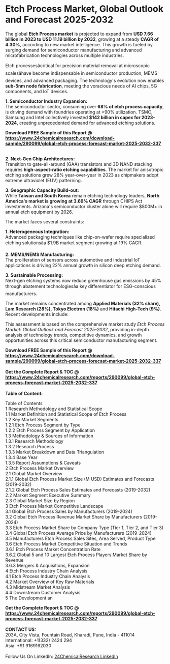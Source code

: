 <h1>Etch Process Market, Global Outlook and Forecast 2025-2032</h1><p>The global <strong>Etch Process market</strong> is projected to expand from <strong>USD 7.66 billion in 2023 to USD 11.19 billion by 2032</strong>, growing at a steady <strong>CAGR of 4.30%</strong>, according to new market intelligence. This growth is fueled by surging demand for semiconductor manufacturing and advanced microfabrication technologies across multiple industries.</p><p>Etch processesâcritical for precision material removal at microscopic scalesâhave become indispensable in semiconductor production, MEMS devices, and advanced packaging. The technology's evolution now enables <strong>sub-5nm node fabrication</strong>, meeting the voracious needs of AI chips, 5G components, and IoT devices.</p><p><strong>1. Semiconductor Industry Expansion:</strong><br>
The semiconductor sector, consuming over <strong>68% of etch process capacity</strong>, is driving demand with foundries operating at &gt;90% utilization. TSMC, Samsung and Intel collectively invested <strong>$142 billion in capex for 2023-2024</strong>, creating unprecedented demand for advanced etching solutions.</p><div><b>Download FREE Sample of this Report @ 
            <a href="https://www.24chemicalresearch.com/download-sample/290099/global-etch-process-forecast-market-2025-2032-337">
            https://www.24chemicalresearch.com/download-sample/290099/global-etch-process-forecast-market-2025-2032-337</a></b></div><br><p><strong>2. Next-Gen Chip Architectures:</strong><br>
Transition to gate-all-around (GAA) transistors and 3D NAND stacking requires <strong>high-aspect-ratio etching capabilities</strong>. The market for anisotropic etching solutions grew 28% year-over-year in 2023 as chipmakers adopt extreme ultraviolet (EUV) patterning.</p><p><strong>3. Geographic Capacity Build-out:</strong><br>
While <strong>Taiwan and South Korea</strong> remain etching technology leaders, <strong>North America's market is growing at 3.69% CAGR</strong> through CHIPS Act investments. Arizona's semiconductor cluster alone will require $800M+ in annual etch equipment by 2026.</p><p>The market faces several constraints:</p><p><strong>1. Heterogeneous Integration:</strong><br>
Advanced packaging techniques like chip-on-wafer require specialized etching solutionsâa $1.9B market segment growing at 19% CAGR.</p><p><strong>2. MEMS/NEMS Manufacturing:</strong><br>
The proliferation of sensors across automotive and industrial IoT applications is driving 22% annual growth in silicon deep etching demand.</p><p><strong>3. Sustainable Processing:</strong><br>
Next-gen etching systems now reduce greenhouse gas emissions by 45% through abatement technologiesâa key differentiator for ESG-conscious manufacturers.</p><p>The market remains concentrated among <strong>Applied Materials (32% share), Lam Research (28%), Tokyo Electron (18%)</strong> and <strong>Hitachi High-Tech (9%)</strong>. Recent developments include:</p><p>This assessment is based on the comprehensive market study <em>Etch Process Market: Global Outlook and Forecast 2025-2032</em>, providing in-depth analysis of technology trends, competitive dynamics, and growth opportunities across this critical semiconductor manufacturing segment.</p><div><b>Download FREE Sample of this Report @ 
            <a href="https://www.24chemicalresearch.com/download-sample/290099/global-etch-process-forecast-market-2025-2032-337">
            https://www.24chemicalresearch.com/download-sample/290099/global-etch-process-forecast-market-2025-2032-337</a></b></div><br><div><b>Get the Complete Report & TOC @ 
            <a href="https://www.24chemicalresearch.com/reports/290099/global-etch-process-forecast-market-2025-2032-337">
            https://www.24chemicalresearch.com/reports/290099/global-etch-process-forecast-market-2025-2032-337</a></b></div><br>
            <b>Table of Content:</b><p>Table of Contents<br />
1 Research Methodology and Statistical Scope<br />
1.1 Market Definition and Statistical Scope of Etch Process<br />
1.2 Key Market Segments<br />
1.2.1 Etch Process Segment by Type<br />
1.2.2 Etch Process Segment by Application<br />
1.3 Methodology & Sources of Information<br />
1.3.1 Research Methodology<br />
1.3.2 Research Process<br />
1.3.3 Market Breakdown and Data Triangulation<br />
1.3.4 Base Year<br />
1.3.5 Report Assumptions & Caveats<br />
2 Etch Process Market Overview<br />
2.1 Global Market Overview<br />
2.1.1 Global Etch Process Market Size (M USD) Estimates and Forecasts (2019-2032)<br />
2.1.2 Global Etch Process Sales Estimates and Forecasts (2019-2032)<br />
2.2 Market Segment Executive Summary<br />
2.3 Global Market Size by Region<br />
3 Etch Process Market Competitive Landscape<br />
3.1 Global Etch Process Sales by Manufacturers (2019-2024)<br />
3.2 Global Etch Process Revenue Market Share by Manufacturers (2019-2024)<br />
3.3 Etch Process Market Share by Company Type (Tier 1, Tier 2, and Tier 3)<br />
3.4 Global Etch Process Average Price by Manufacturers (2019-2024)<br />
3.5 Manufacturers Etch Process Sales Sites, Area Served, Product Type<br />
3.6 Etch Process Market Competitive Situation and Trends<br />
3.6.1 Etch Process Market Concentration Rate<br />
3.6.2 Global 5 and 10 Largest Etch Process Players Market Share by Revenue<br />
3.6.3 Mergers & Acquisitions, Expansion<br />
4 Etch Process Industry Chain Analysis<br />
4.1 Etch Process Industry Chain Analysis<br />
4.2 Market Overview of Key Raw Materials<br />
4.3 Midstream Market Analysis<br />
4.4 Downstream Customer Analysis<br />
5 The Development an</p><div><b>Get the Complete Report & TOC @ 
            <a href="https://www.24chemicalresearch.com/reports/290099/global-etch-process-forecast-market-2025-2032-337">
            https://www.24chemicalresearch.com/reports/290099/global-etch-process-forecast-market-2025-2032-337</a></b></div><br><b>CONTACT US:</b><br>
            203A, City Vista, Fountain Road, Kharadi, Pune, India - 411014<br>
            International: +1(332) 2424 294<br>
            Asia: +91 9169162030 <br><br>
            Follow Us On LinkedIn: <a href="https://www.linkedin.com/company/24chemicalresearch/">24ChemicalResearch LinkedIn</a>